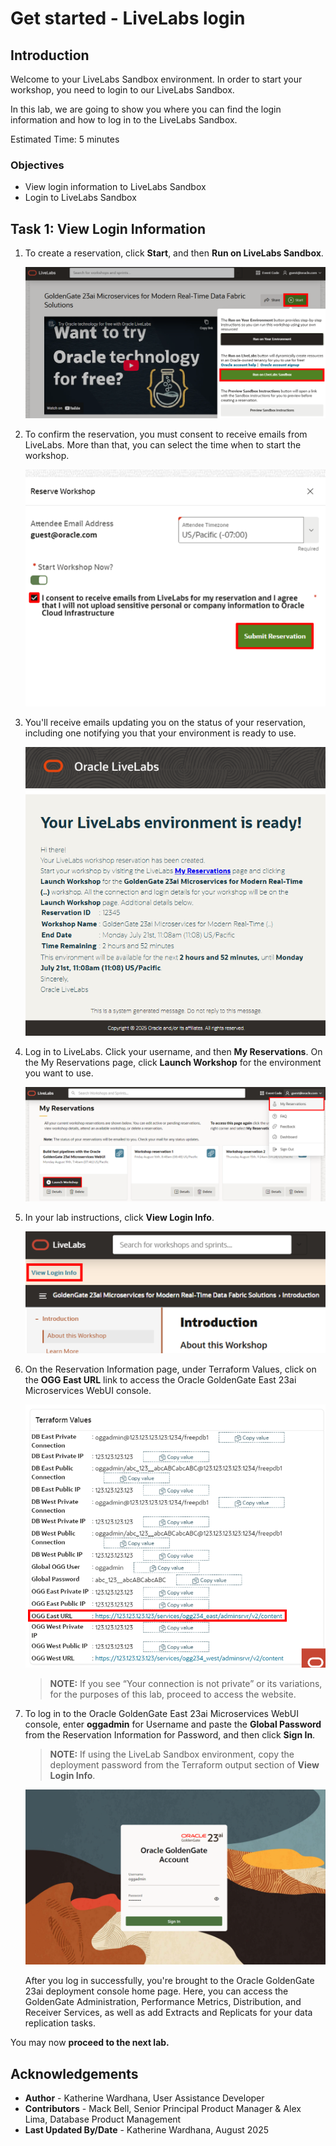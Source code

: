 # Get started - LiveLabs login
## Introduction

Welcome to your LiveLabs Sandbox environment. In order to start your workshop, you need to login to our LiveLabs Sandbox.

In this lab, we are going to show you where you can find the login information and how to log in to the LiveLabs Sandbox.

Estimated Time: 5 minutes

### Objectives

* View login information to LiveLabs Sandbox
* Login to LiveLabs Sandbox

## Task 1: View Login Information

1. To create a reservation, click **Start**, and then **Run on LiveLabs Sandbox**.

    ![Run on sandbox](./images/01-01-run-sandbox.png " ")

2. To confirm the reservation, you must consent to receive emails from LiveLabs. More than that, you can select the time when to start the workshop.

    ![Submit the reservation](./images/01-02-submit-res.png " ")

3. You'll receive emails updating you on the status of your reservation, including one notifying you that your environment is ready to use.

    ![Rservation email](./images/01-03-res-email.png " ")

4. Log in to LiveLabs. Click your username, and then **My Reservations**. On the My Reservations page, click **Launch Workshop** for the environment you want to use.

    ![My reservations](./images/01-04-my-res.png " ")

5. In your lab instructions, click **View Login Info**.

    ![View login info](./images/01-05-view-login-info.png " ")

6. On the Reservation Information page, under Terraform Values, click on the **OGG East URL** link to access the Oracle GoldenGate East 23ai Microservices WebUI console.

    ![Terraform Values](./images/01-06-terraform-values.png " ")

    > **NOTE:** If you see “Your connection is not private” or its variations, for the purposes of this lab, proceed to access the website.

7.  To log in to the Oracle GoldenGate East 23ai Microservices WebUI console, enter **oggadmin** for Username and paste the **Global Password** from the Reservation Information for Password, and then click **Sign In**. 

    > **NOTE:** If using the LiveLab Sandbox environment, copy the deployment password from the Terraform output section of **View Login Info**.

    ![GoldenGate deployment console sign in](./images/01-07-console-login.png " ")

    After you log in successfully, you're brought to the Oracle GoldenGate 23ai deployment console home page. Here, you can access the GoldenGate Administration, Performance Metrics, Distribution, and Receiver Services, as well as add Extracts and Replicats for your data replication tasks.

You may now **proceed to the next lab.**

## Acknowledgements
* **Author** - Katherine Wardhana, User Assistance Developer
* **Contributors** - Mack Bell, Senior Principal Product Manager & Alex Lima, Database Product Management
* **Last Updated By/Date** - Katherine Wardhana, August 2025